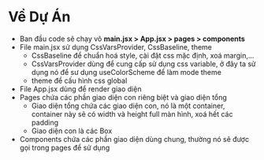 # Về Dự Án

- Ban đầu code sẽ chạy vô **main.jsx > App.jsx > pages > components**
- File main.jsx sử dụng CssVarsProvider, CssBaseline, theme
    - CssBaseline để chuẩn hoá style, cài đặt css mặc định, xoá margin,...
    - CssVarsProvider dùng để cung cấp sử dụng css variable, ở đây ta sử dụng nó để sư dụng useColorScheme để làm mode theme
    - theme để cấu hình css global
- File App.jsx dùng để render giao diện    
- Pages chứa các phần giao diện con riêng biệt và giao diện tổng
    - Giao diện tổng chứa các giao diện con, nó là một container, container này sẽ có width và height full màn hình, xoá hết các padding
    - Giao diện con là các Box
- Components chứa các phần giao diện dùng chung, thường nó sẽ được gọi trong pages để sử dụng
